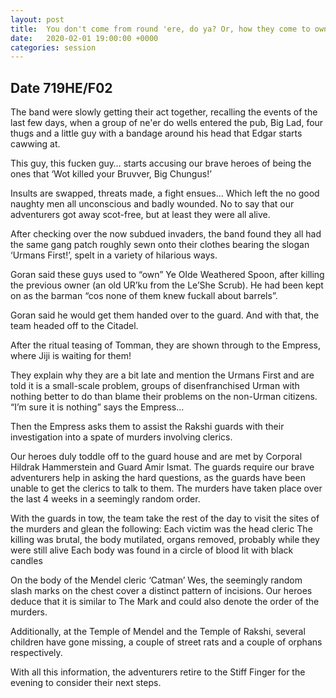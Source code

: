 ```yaml
---
layout: post
title:  You don't come from round 'ere, do ya? Or, how they come to own a pub...
date:   2020-02-01 19:00:00 +0000
categories: session
---
```


## Date 719HE/F02
The band were slowly getting their act together, recalling the events of the last few days, when a group of ne'er do wells entered the pub, Big Lad, four thugs and a little guy with a bandage around his head that Edgar starts cawwing at.

This guy, this fucken guy… starts accusing our brave heroes of being the ones that ‘Wot killed your Bruvver, Big Chungus!’

Insults are swapped, threats made, a fight ensues… Which left the no good naughty men all unconscious and badly wounded. No to say that our adventurers got away scot-free, but at least they were all alive.

After checking over the now subdued invaders, the band found they all had the same gang patch roughly sewn onto their clothes bearing the slogan ‘Urmans First!’, spelt in a variety of hilarious ways.

Goran said these guys used to “own” Ye Olde Weathered Spoon, after killing the previous owner (an old UR’ku from the Le’She Scrub). He had been kept on as the barman “cos none of them knew fuckall about barrels”.

Goran said he would get them handed over to the guard. And with that, the team headed off to the Citadel.

After the ritual teasing of Tomman, they are shown through to the Empress, where Jiji is waiting for them!

They explain why they are a bit late and mention the Urmans First and are told it is a small-scale problem, groups of disenfranchised Urman with nothing better to do than blame their problems on the non-Urman citizens. “I’m sure it is nothing” says the Empress…

Then the Empress asks them to assist the Rakshi guards with their investigation into a spate of murders involving clerics. 

Our heroes duly toddle off to the guard house and are met by Corporal Hildrak Hammerstein and Guard Amir Ismat. The guards require our brave adventurers help in asking the hard questions, as the guards have been unable to get the clerics to talk to them. The murders have taken place over the last 4 weeks in a seemingly random order.

With the guards in tow, the team take the rest of the day to visit the sites of the murders and glean the following:
Each victim was the head cleric 
The killing was brutal, the body mutilated, organs removed, probably while they were still alive
Each body was found in a circle of blood lit with black candles

On the body of the Mendel cleric ‘Catman’ Wes, the seemingly random slash marks on the chest cover a distinct pattern of incisions. Our heroes deduce that it is similar to The Mark and could also denote the order of the murders.

Additionally, at the Temple of Mendel and the Temple of Rakshi, several children have gone missing, a couple of street rats and a couple of orphans respectively.

With all this information, the adventurers retire to the Stiff Finger for the evening to consider their next steps.

